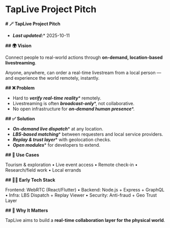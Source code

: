 # **TapLive Project Pitch**

**# 🪄 TapLive Project Pitch**

- ***Last updated:**** 2025-10-11

**## 🌍 Vision**

Connect people to real-world actions through ****on-demand, location-based livestreaming****.

Anyone, anywhere, can order a real-time livestream from a local person — and experience the world remotely, instantly.

**## ❌ Problem**

- Hard to ***verify real-time reality**** remotely.
- Livestreaming is often ***broadcast-only****, not collaborative.
- No open infrastructure for ***on-demand human presence****.

**## ✅ Solution**

- ***On-demand live dispatch**** at any location.
- ***LBS-based matching**** between requesters and local service providers.
- ***Replay & trust layer**** with geolocation checks.
- ***Open modules**** for developers to extend.

**## 🧭 Use Cases**

Tourism & exploration • Live event access • Remote check-in • Research/field work • Local errands

**## 🧑‍💻 Early Tech Stack**

Frontend: WebRTC (React/Flutter) • Backend: Node.js + Express + GraphQL • Infra: LBS Dispatch + Replay Viewer • Security: Anti-fraud + Geo Trust Layer

**## 🚀 Why It Matters**

TapLive aims to build a ****real-time collaboration layer for the physical world****.